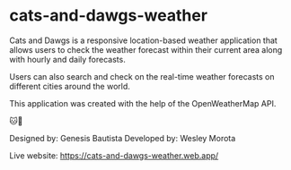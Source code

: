 # cats-and-dawgs-weather
Cats and Dawgs is a responsive location-based weather application that allows users to check the weather 
forecast within their current area along with hourly and daily forecasts. 

Users can also search and check on the real-time weather forecasts on different cities around the world. 

This application was created with the help of the OpenWeatherMap API. 

🐱🐶

Designed by: Genesis Bautista 
Developed by: Wesley Morota

Live website: https://cats-and-dawgs-weather.web.app/
